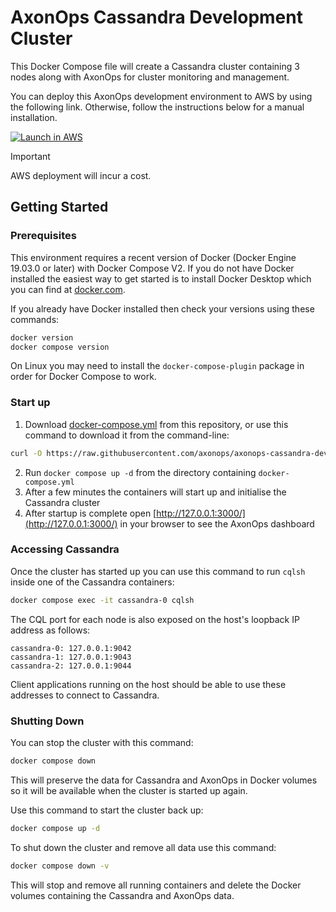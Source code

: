 # AxonOps Cassandra Development Cluster

This Docker Compose file will create a Cassandra cluster containing 3 nodes along with AxonOps for
cluster monitoring and management.

You can deploy this AxonOps development environment to AWS by using the following link. Otherwise, follow the
instructions below for a manual installation.


[![Launch in AWS](https://s3.amazonaws.com/cloudformation-examples/cloudformation-launch-stack.png 'Launch in AWS')](https://eu-central-1.console.aws.amazon.com/cloudformation/home?region=us-east-1#/stacks/create/review?templateURL=https://axonops-cloudformation-public.s3.amazonaws.com/axonops.yaml)

> [!IMPORTANT]  
> AWS deployment will incur a cost.

## Getting Started

### Prerequisites

This environment requires a recent version of Docker (Docker Engine 19.03.0 or later) with Docker Compose V2.
If you do not have Docker installed the easiest way to get started is to install Docker Desktop which you can
find at [docker.com](https://docker.com/).

If you already have Docker installed then check your versions using these commands:
```bash
docker version
docker compose version
```
On Linux you may need to install the `docker-compose-plugin` package in order for Docker Compose to work.

### Start up
1. Download [docker-compose.yml](https://github.com/axonops/axonops-cassandra-dev-cluster/blob/main/docker-compose.yml) from this repository, or use this command to download it from the command-line:
```bash
curl -O https://raw.githubusercontent.com/axonops/axonops-cassandra-dev-cluster/main/docker-compose.yml
```
2. Run `docker compose up -d` from the directory containing `docker-compose.yml`
3. After a few minutes the containers will start up and initialise the Cassandra cluster
4. After startup is complete open [http://127.0.0.1:3000/](http://127.0.0.1:3000/) in your browser to see the AxonOps dashboard

### Accessing Cassandra

Once the cluster has started up you can use this command to run `cqlsh` inside one of the Cassandra containers:
```bash
docker compose exec -it cassandra-0 cqlsh
```

The CQL port for each node is also exposed on the host's loopback IP address as follows:
```
cassandra-0: 127.0.0.1:9042
cassandra-1: 127.0.0.1:9043
cassandra-2: 127.0.0.1:9044
```
Client applications running on the host should be able to use these addresses to connect to Cassandra.

### Shutting Down

You can stop the cluster with this command:
```bash
docker compose down
```
This will preserve the data for Cassandra and AxonOps in Docker volumes so it will be available when the
cluster is started up again.

Use this command to start the cluster back up:
```bash
docker compose up -d
```

To shut down the cluster and remove all data use this command:
```bash
docker compose down -v
```
This will stop and remove all running containers and delete the Docker volumes containing the Cassandra and AxonOps data.
